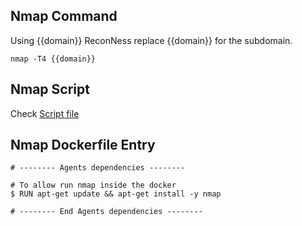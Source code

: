## Nmap Command

Using {{domain}} ReconNess replace {{domain}} for the subdomain.

```
nmap -T4 {{domain}}
```

## Nmap Script

Check [Script file](https://github.com/reconness/reconness-agents/blob/master/Nmap/Script)

## Nmap Dockerfile Entry

```
# -------- Agents dependencies -------- 

# To allow run nmap inside the docker
$ RUN apt-get update && apt-get install -y nmap

# -------- End Agents dependencies -------- 
```
